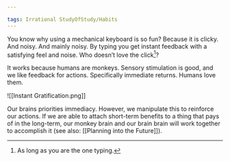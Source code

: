 ```yaml
---

tags: Irrational StudyOfStudy/Habits 
---
```


You know why using a mechanical keyboard is so fun? Because it is clicky. And noisy. And mainly noisy. By typing you get instant feedback with a satisfying feel and noise. Who doesn’t love the click[^1]?

It works because humans are monkeys. Sensory stimulation is good, and we like feedback for actions. Specifically immediate returns. Humans love them.

![[Instant Gratification.png]]

Our brains priorities immediacy. However, we manipulate this to reinforce our actions. If we are able to attach short-term benefits to a thing that pays of in the long-term, our monkey brain and our brain brain will work together to accomplish it (see also: [[Planning into the Future]]).

[^1]: As long as you are the one typing.